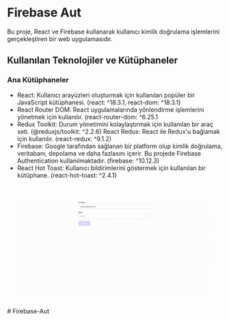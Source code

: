# Firebase Aut

Bu proje, React ve Firebase kullanarak kullanıcı kimlik doğrulama işlemlerini gerçekleştiren bir web uygulamasıdır.

## Kullanılan Teknolojiler ve Kütüphaneler
### Ana Kütüphaneler
- React: Kullanıcı arayüzleri oluşturmak için kullanılan popüler bir JavaScript kütüphanesi. (react: ^18.3.1, react-dom: ^18.3.1)
- React Router DOM: React uygulamalarında yönlendirme işlemlerini yönetmek için kullanılır. (react-router-dom: ^6.25.1
- Redux Toolkit: Durum yönetimini kolaylaştırmak için kullanılan bir araç seti. (@reduxjs/toolkit: ^2.2.6)
React Redux: React ile Redux'u bağlamak için kullanılır. (react-redux: ^9.1.2)
- Firebase: Google tarafından sağlanan bir platform olup kimlik doğrulama, veritabanı, depolama ve daha fazlasını içerir. Bu projede Firebase Authentication kullanılmaktadır. (firebase: ^10.12.3)
- React Hot Toast: Kullanıcı bildirimlerini göstermek için kullanılan bir kütüphane. (react-hot-toast: ^2.4.1)


<img src='firebase.gif' /># Firebase-Aut
